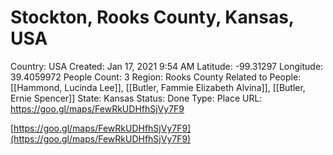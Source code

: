 # Stockton, Rooks County, Kansas, USA

Country: USA
Created: Jan 17, 2021 9:54 AM
Latitude: -99.31297
Longitude: 39.4059972
People Count: 3
Region: Rooks County
Related to People: [[Hammond, Lucinda Lee]], [[Butler, Fammie Elizabeth Alvina]], [[Butler, Ernie Spencer]]
State: Kansas
Status: Done
Type: Place
URL: https://goo.gl/maps/FewRkUDHfhSjVy7F9

[https://goo.gl/maps/FewRkUDHfhSjVy7F9](https://goo.gl/maps/FewRkUDHfhSjVy7F9)